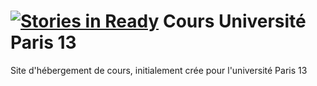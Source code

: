 [![Stories in Ready](https://badge.waffle.io/cours-univ/cours-univ-www.png?label=ready&title=Ready)](https://waffle.io/cours-univ/cours-univ-www)
Cours Université Paris 13
=========================

Site d'hébergement de cours, initialement crée pour l'université Paris 13

